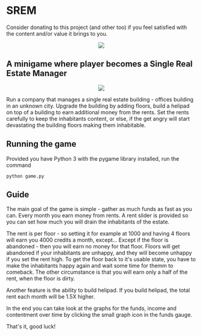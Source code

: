 # SREM
Consider donating to this project (and other too) if you feel satisfied with the content and/or value it brings to you.
<div align="center">

[![](https://imgur.com/YJJXEjb.png)](https://www.paypal.com/cgi-bin/webscr?cmd=_donations&business=GTJXN6NPY6UQL&currency_code=PLN&source=url)

</div>


## A minigame where player becomes a Single Real Estate Manager

<div align="center">


[![](https://i.imgur.com/EMr4hyh.png)]()


</div>

Run a company that manages a single real estate building - 
offices building in an unknown city. Upgrade the building
by adding floors, build a helipad on top of a building to earn
additional money from the rents. Set the rents carefully to keep 
the inhabitants content, or else, if the get angry will start 
devastating the building floors making them inhabitable. 


## Running the game

Provided you have Python 3 with the pygame library installed, run the command

`python game.py`
  
## Guide

The main goal of the game is simple - gather as much funds as fast as you can.
Every month you earn money from rents. A rent slider is provided so you can set 
how much you will drain the inhabitants of the estate. 

The rent is per floor - so setting it for example at 1000 and having 4 floors will earn you 4000 credits a month, except...
Except if the floor is abandoned - then you will earn no money for that floor. Floors will
get abandoned if your inhabitants are unhappy, and they will become unhappy if you set the rent high.
To get the floor back to it's usable state, you have to make the inhabitants happy again and wait some time for themm to comeback.
The other circumstance is that you will earn only a half of the rent, when the floor is dirty.

Another feature is the ability to build helipad. If you build helipad, the total rent each month will
be 1.5X higher.

In the end you can take look at the graphs for the funds, income and contentment over time by clicking the small graph icon in the funds gauge.

That's it, good luck!


